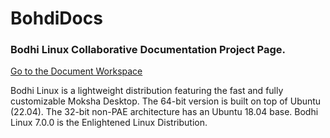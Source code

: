 # BohdiDocs
### Bodhi Linux Collaborative Documentation Project Page.

[Go to the Document Workspace](https://github.com/landNull/BohdiDocs/wiki)

Bodhi Linux is a lightweight distribution featuring the fast and fully customizable Moksha Desktop. The 64-bit version is built on top of Ubuntu (22.04). The 32-bit non-PAE architecture has an Ubuntu 18.04 base. Bodhi Linux 7.0.0 is the Enlightened Linux Distribution.


